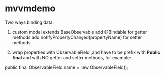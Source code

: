 # mvvmdemo

Two ways binding data:

1. custom model extends BaseObservable
   add @Bindable for getter methods
   add notifyPropertyChanged(propertyName) for setter methods.
   
   
2. wrap properties with ObservableField<T> ,and have to be prefix with **Public final** and with NO getter and setter methods, 
  for example:
  
  public final ObservableField<String> name = new ObservableField();
